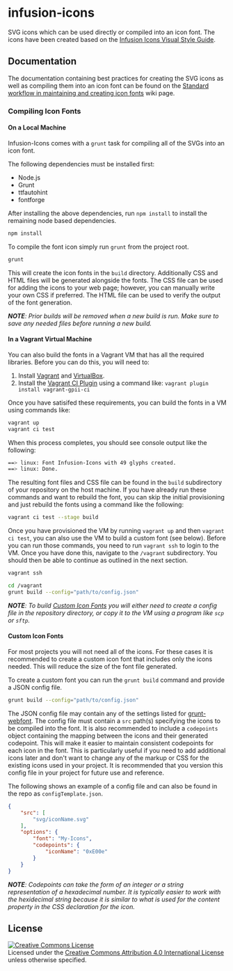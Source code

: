 # infusion-icons #
SVG icons which can be used directly or compiled into an icon font.
The icons have been created based on the [Infusion Icons Visual Style Guide](https://wiki.fluidproject.org/display/fluid/Infusion+Icons+Visual+Style+Guide).


## Documentation ##

The documentation containing best practices for creating the SVG icons as well as compiling them into an icon font can be found on the [Standard workflow in maintaining and creating icon fonts](https://wiki.fluidproject.org/display/fluid/Standard+workflow+in+maintaining+and+creating+icon+fonts) wiki page.

### Compiling Icon Fonts ###

#### On a Local Machine ####

Infusion-Icons comes with a `grunt` task for compiling all of the SVGs into an icon font.

The following dependencies must be installed first:

* Node.js
* Grunt
* ttfautohint
* fontforge

After installing the above dependencies, run `npm install` to install the remaining node based dependencies.

```bash
npm install
```

To compile the font icon simply run `grunt` from the project root.

```bash
grunt
```

This will create the icon fonts in the `build` directory. Additionally CSS and HTML files will be generated alongside the fonts. The CSS file can be used for adding the icons to your web page; however, you can manually write your own CSS if preferred. The HTML file can be used to verify the output of the font generation.

_**NOTE**: Prior builds will be removed when a new build is run. Make sure to save any needed files before running a new build._

#### In a Vagrant Virtual Machine ####

You can also build the fonts in a Vagrant VM that has all the required libraries.  Before you can do this, you will need
to:

1. Install [Vagrant](https://www.vagrantup.com) and [VirtualBox](https://www.virtualbox.org).
2. Install the [Vagrant CI Plugin](https://github.com/gpii-ops/vagrant-gpii-ci) using a command like: `vagrant plugin install vagrant-gpii-ci`

Once you have satisifed these requirements, you can build the fonts in a VM using commands like:

```bash
vagrant up
vagrant ci test
```

When this process completes, you should see console output like the following:

```bash
==> linux: Font Infusion-Icons with 49 glyphs created.
==> linux: Done.
```

The resulting font files and CSS file can be found in the `build` subdirectory of your repository on the host machine.  If you have already
run these commands and want to rebuild the font, you can skip the initial provisioning and just rebuild the fonts using
a command like the following:

```bash
vagrant ci test --stage build
```

Once you have provisioned the VM by running `vagrant up` and then `vagrant ci test`, you can also use the VM to build a
custom font (see below).  Before you can run those commands, you need to run `vagrant ssh` to login to the VM.  Once you
have done this, navigate to the `/vagrant` subdirectory.  You should then be able to continue as outlined in the next
section.  

```bash
vagrant ssh

cd /vagrant
grunt build --config="path/to/config.json"
```

_**NOTE**: To build [Custom Icon Fonts](#custom-icon-fonts) you will either need to create a config file in the repository directory, or copy it to the VM using a program like `scp` or `sftp`._

#### Custom Icon Fonts ####

For most projects you will not need all of the icons. For these cases it is recommended to create a custom icon font that includes only the icons needed. This will reduce the size of the font file generated.

To create a custom font you can run the `grunt build` command and provide a JSON config file.

```bash
grunt build --config="path/to/config.json"
```

The JSON config file may contain any of the settings listed for [grunt-webfont](https://github.com/sapegin/grunt-webfont). The config file must contain a `src` path(s) specifying the icons to be compiled into the font. It is also recommended to include a `codepoints` object containing the mapping between the icons and their generated codepoint. This will make it easier to maintain consistent codepoints for each icon in the font. This is particularly useful if you need to add additional icons later and don't want to change any of the markup or CSS for the existing icons used in your project. It is recommended that you version this config file in your project for future use and reference.

The following shows an example of a config file and can also be found in the repo as `configTemplate.json`.

```json
{
    "src": [
        "svg/iconName.svg"
    ],
    "options": {
        "font": "My-Icons",
        "codepoints": {
            "iconName": "0xE00e"
        }
    }
}
```

_**NOTE**: Codepoints can take the form of an integer or a string representation of a hexadecimal number. It is typically easier to work with the hexidecimal string because it is similar to what is used for the content property in the CSS declaration for the icon._


## License ##

<a rel="license" href="http://creativecommons.org/licenses/by/4.0/"><img alt="Creative Commons License" style="border-width:0" src="https://i.creativecommons.org/l/by/4.0/88x31.png" /></a><br />Licensed under the <a rel="license" href="http://creativecommons.org/licenses/by/4.0/">Creative Commons Attribution 4.0 International License</a> unless otherwise specified.
